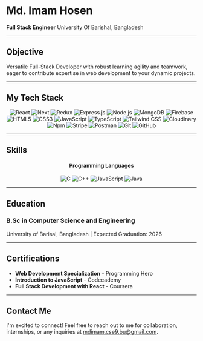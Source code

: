 # Md. Imam Hosen

**Full Stack Engineer**
University Of Barishal, Bangladesh

---

## Objective

Versatile Full-Stack Developer with robust learning agility and teamwork, eager to contribute expertise in web development to your dynamic projects.

---

## My Tech Stack

<p align="center">
  <img src="https://img.shields.io/badge/React-20232A?style=for-the-badge&logo=react&logoColor=61DAFB" alt="React" />
  <img src="https://img.shields.io/badge/Next-20232A?style=for-the-badge&logo=next&logoColor=61DAFB" alt="Next" />
  <img src="https://img.shields.io/badge/Redux-593D88?style=for-the-badge&logo=redux&logoColor=white" alt="Redux" />
  <img src="https://img.shields.io/badge/Express.js-000000?style=for-the-badge&logo=express&logoColor=white" alt="Express.js" />
  <img src="https://img.shields.io/badge/Node.js-339933?style=for-the-badge&logo=nodedotjs&logoColor=white" alt="Node.js" />
  <img src="https://img.shields.io/badge/MongoDB-4EA94B?style=for-the-badge&logo=mongodb&logoColor=white" alt="MongoDB" />
  <img src="https://img.shields.io/badge/Firebase-5f6368?style=for-the-badge&logo=firebase&logoColor=FFCC30" alt="Firebase" />
  <img src="https://img.shields.io/badge/HTML5-E34F26?style=for-the-badge&logo=html5&logoColor=white" alt="HTML5" />
  <img src="https://img.shields.io/badge/CSS3-1572B6?style=for-the-badge&logo=css3&logoColor=white" alt="CSS3" />
  <img src="https://img.shields.io/badge/JavaScript-323330?style=for-the-badge&logo=javascript&logoColor=F7DF1E" alt="JavaScript" />
  <img src="https://img.shields.io/badge/TypeScript-323330?style=for-the-badge&logo=typescript&logoColor=F7DF1E" alt="TypeScript" />
  <img src="https://img.shields.io/badge/Tailwind_CSS-38B2AC?style=for-the-badge&logo=tailwind-css&logoColor=white" alt="Tailwind CSS" />
  <img src="https://img.shields.io/badge/Cloudinary-3448C5?style=for-the-badge&logo=cloudinary-css&logoColor=white" alt="Cloudinary" />
  <img src="https://img.shields.io/badge/npm-CB3837?style=for-the-badge&logo=npm&logoColor=white" alt="Npm" />
  <img src="https://img.shields.io/badge/Stripe-635BFF?style=for-the-badge&logo=stripe&logoColor=white" alt="Stripe" />
  <img src="https://img.shields.io/badge/Postman-FF6C37?style=for-the-badge&logo=Postman&logoColor=white" alt="Postman" />
  <img src="https://img.shields.io/badge/Git-F44D27?style=for-the-badge&logo=git&logoColor=white" alt="Git" />
  <img src="https://img.shields.io/badge/GitHub-100000?style=for-the-badge&logo=github&logoColor=white" alt="GitHub" />
</p>

---

## Skills

<div align="center">
  <h4>Programming Languages</h4>
  <p>
    <img src="https://img.icons8.com/color/48/000000/c-programming.png" alt="C" />
    <img src="https://img.icons8.com/color/48/000000/c-plus-plus-logo.png" alt="C++" />
    <img src="https://img.icons8.com/color/48/000000/javascript.png" alt="JavaScript" />
    <img src="https://img.icons8.com/color/48/000000/java-coffee-cup-logo.png" alt="Java" />
  </p>

</div>

---

## Education

### B.Sc in Computer Science and Engineering

University of Barisal, Bangladesh | Expected Graduation: 2026

---

## Certifications

- **Web Development Specialization** - Programming Hero
- **Introduction to JavaScript** - Codecademy
- **Full Stack Development with React** - Coursera

---

## Contact Me

I'm excited to connect! Feel free to reach out to me for collaboration, internships, or any inquiries at [mdimam.cse9.bu@gmail.com](mailto:mdimam.cse9.bu@gmail.com).
